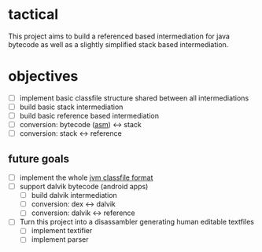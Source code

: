 # tactical
This project aims to build a referenced based intermediation for java bytecode
as well as a slightly simplified stack based intermediation.

# objectives
* [ ] implement basic classfile structure shared between all intermediations
* [ ] build basic stack intermediation
* [ ] build basic reference based intermediation
* [ ] conversion: bytecode ([asm](https://asm.ow2.io/)) <-> stack
* [ ] conversion: stack <-> reference

## future goals
* [ ] implement the whole [jvm classfile format](https://docs.oracle.com/javase/specs/jvms/se10/html/index.html)
* [ ] support dalvik bytecode (android apps)
  * [ ] build dalvik intermediation
  * [ ] conversion: dex <-> dalvik
  * [ ] conversion: dalvik <-> reference
* [ ] Turn this project into a disassambler generating human editable textfiles
  * [ ] implement textifier
  * [ ] implement parser